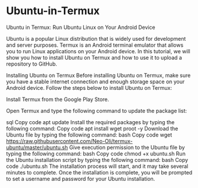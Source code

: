 # Ubuntu-in-Termux
Ubuntu in Termux: Run Ubuntu Linux on Your Android Device

Ubuntu is a popular Linux distribution that is widely used for development and server purposes. Termux is an Android terminal emulator that allows you to run Linux applications on your Android device. In this tutorial, we will show you how to install Ubuntu on Termux and how to use it to upload a repository to GitHub.

Installing Ubuntu on Termux
Before installing Ubuntu on Termux, make sure you have a stable internet connection and enough storage space on your Android device. Follow the steps below to install Ubuntu on Termux:

Install Termux from the Google Play Store.

Open Termux and type the following command to update the package list:

sql
Copy code
apt update
Install the required packages by typing the following command:
Copy code
apt install wget proot -y
Download the Ubuntu file by typing the following command:
bash
Copy code
wget https://raw.githubusercontent.com/Neo-Oli/termux-ubuntu/master/ubuntu.sh
Give execution permission to the Ubuntu file by typing the following command:
bash
Copy code
chmod +x ubuntu.sh
Run the Ubuntu installation script by typing the following command:
bash
Copy code
./ubuntu.sh
The installation process will start, and it may take several minutes to complete. Once the installation is complete, you will be prompted to set a username and password for your Ubuntu installation.
